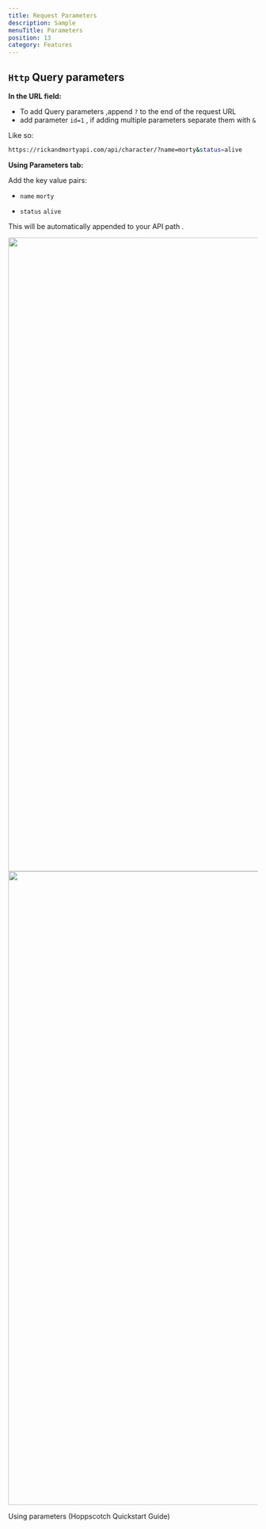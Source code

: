 ```yaml
---
title: Request Parameters
description: Sample
menuTitle: Parameters
position: 13
category: Features
---
```


## `Http` Query parameters

**In the URL field:**

- To add Query parameters ,append `?` to the end of the request URL
- add parameter `id=1` , if adding multiple parameters separate them with `&`

Like so:

<code-group>
<code-block label= "URL parameters" active >

```bash
https://rickandmortyapi.com/api/character/?name=morty&status=alive
```

</code-block>
</code-group>

**Using Parameters tab:**

Add the key value pairs:

- `name` `morty`

* `status` `alive`

This will be automatically appended to your API path .

<img src="/APIGuide/param-light.png" class="light-img" height="1280" width="640" alt=""/>

<img src="/APIGuide/param-dark.png" class="dark-img" height="1280" width="640" alt=""/>

<nuxt-link to="/quickstart/rest#using-parameters"> Using parameters (Hoppscotch Quickstart Guide) </nuxt-link>